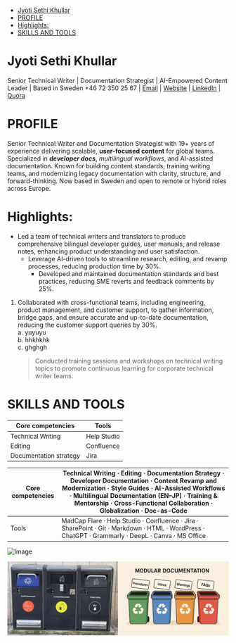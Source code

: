 
- [Jyoti Sethi Khullar](#jyoti-sethi-khullar)
- [PROFILE](#profile)
- [Highlights:](#highlights)
- [SKILLS AND TOOLS](#skills-and-tools)




# Jyoti Sethi Khullar
Senior Technical Writer | Documentation Strategist | AI-Empowered Content Leader | Based in Sweden
+46 72 350 25 67 | [Email](mailto:jyotisethikhullar@gmail.com) | [Website](https://jskwrites.com/) | [LinkedIn](https://www.linkedin.com/in/jskwrites/) | [Quora](https://www.quora.com/profile/Jyoti-Sethi-Khullar-2)

# PROFILE
Senior Technical Writer and Documentation Strategist with 19+ years of experience delivering scalable, **user-focused content** for global teams. Specialized in ***developer docs***, *multilingual workflows*, and AI-assisted documentation. Known for building content standards, training writing teams, and modernizing legacy documentation with clarity, structure, and forward-thinking. Now based in Sweden and open to remote or hybrid roles across Europe.

# Highlights: 
* Led a team of technical writers and translators to produce comprehensive bilingual developer guides, user manuals, and release notes, enhancing product understanding and user satisfaction.
  * Leverage AI-driven tools to streamline research, editing, and revamp processes, reducing production time by 30%.
    * Developed and maintained documentation standards and best practices, reducing SME reverts and feedback comments by 25%.



1.  Collaborated with cross-functional teams, including engineering, product management, and customer support, to gather information, bridge gaps, and ensure accurate and up-to-date documentation, reducing the customer support queries by 30%.   
    a. yuyuyu  
    b. hhkhkhk   
    c. ghghgh
   

     > Conducted training sessions and workshops on technical writing topics to promote continuous learning for corporate technical writer teams.

# SKILLS AND TOOLS

Core competencies | Tools 
---- | ---- 
Technical Writing | Help Studio
Editing | Confluence 
Documentation strategy | Jira



Core competencies | Technical Writing · Editing · Documentation Strategy · Developer Documentation · Content Revamp and Modernization · Style Guides · AI-Assisted Workflows · Multilingual Documentation (EN–JP) · Training & Mentorship · Cross-Functional Collaboration · Globalization · Doc-as-Code | 
---- | ---- 
Tools | MadCap Flare · Help Studio · Confluence · Jira · SharePoint · Git · Markdown · HTML · WordPress · ChatGPT · Grammarly · DeepL · Canva · MS Office

![Image](https://i0.wp.com/onthevegantrail.com/wp-content/uploads/2020/10/S-0206-Recycling-station-1200x628-1.jpg?w=1200&ssl=1)


![Image](./Images/merged_recycling_docs_bins.png) 






